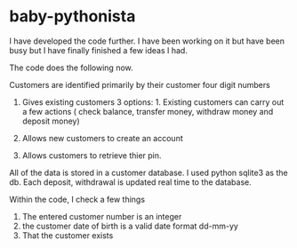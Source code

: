 # baby-pythonista
I have developed the code further. I have been working on it but have been busy but I have finally finished a few ideas  I had.

The code does the following now.

Customers are identified primarily by their customer four digit numbers

1. Gives existing customers 3 options: 1. Existing customers can carry out a few actions ( check balance, transfer money, withdraw money and deposit money)

2. Allows new customers to create an account

3. Allows customers to retrieve thier pin.

All of the data is stored in a customer database. I used python sqlite3 as the db. Each deposit, withdrawal is updated real time to the database.

Within the code, I check a few things

1. The entered customer number is an integer
2. the customer date of birth is a valid date format dd-mm-yy
3. That the customer exists
